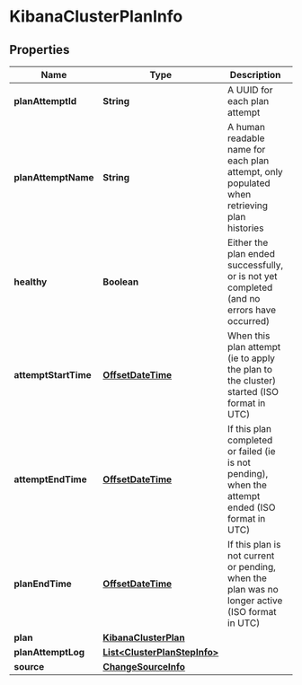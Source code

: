 # KibanaClusterPlanInfo

## Properties
Name | Type | Description | Notes
------------ | ------------- | ------------- | -------------
**planAttemptId** | **String** | A UUID for each plan attempt |  [optional]
**planAttemptName** | **String** | A human readable name for each plan attempt, only populated when retrieving plan histories |  [optional]
**healthy** | **Boolean** | Either the plan ended successfully, or is not yet completed (and no errors have occurred) | 
**attemptStartTime** | [**OffsetDateTime**](OffsetDateTime.md) | When this plan attempt (ie to apply the plan to the cluster) started (ISO format in UTC) | 
**attemptEndTime** | [**OffsetDateTime**](OffsetDateTime.md) | If this plan completed or failed (ie is not pending), when the attempt ended (ISO format in UTC) |  [optional]
**planEndTime** | [**OffsetDateTime**](OffsetDateTime.md) | If this plan is not current or pending, when the plan was no longer active (ISO format in UTC) |  [optional]
**plan** | [**KibanaClusterPlan**](KibanaClusterPlan.md) |  |  [optional]
**planAttemptLog** | [**List&lt;ClusterPlanStepInfo&gt;**](ClusterPlanStepInfo.md) |  | 
**source** | [**ChangeSourceInfo**](ChangeSourceInfo.md) |  |  [optional]
